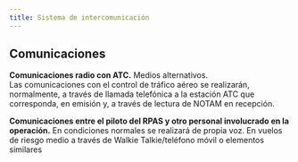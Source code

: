 ```yaml
---
title: Sistema de intercomunicación
---
```


## Comunicaciones

**Comunicaciones radio con ATC.**
Medios alternativos.	
Las comunicaciones con el control de tráfico aéreo se realizarán, normalmente, a través de llamada telefónica a la estación ATC que corresponda, en emisión y, a través de lectura de NOTAM en recepción.

**Comunicaciones entre el piloto del RPAS y otro personal involucrado en la operación.**
En condiciones normales se realizará de propia voz. En vuelos de riesgo medio a través de Walkie Talkie/teléfono móvil o elementos similares


